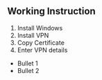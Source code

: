 ## Working Instruction

1. Install Windows
2. Install VPN
3. Copy Certificate
4. Enter VPN details

- Bullet 1
- Bullet 2




